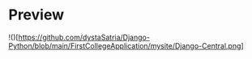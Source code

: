 # Preview

!()[https://github.com/dystaSatria/Django-Python/blob/main/FirstCollegeApplication/mysite/Django-Central.png]

